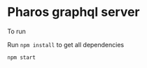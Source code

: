 Pharos graphql server
=====================

To run

Run `npm install` to get all dependencies

```
npm start
```
